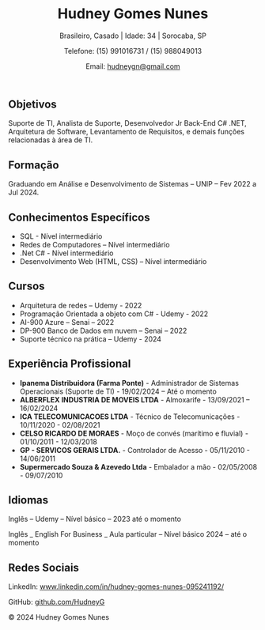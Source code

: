 <!DOCTYPE html>
<html lang="pt-BR">
<head>
    <meta charset="UTF-8">
    <meta name="viewport" content="width=device-width, initial-scale=1.0">
</head>
<body>
    <header>
        <div class="container">
            <h1>Hudney Gomes Nunes</h1>
            <p>Brasileiro, Casado | Idade: 34 | Sorocaba, SP</p>
            <p>Telefone: (15) 991016731 / (15) 988049013</p>
            <p>Email: <a href="mailto:hudneygn@gmail.com">hudneygn@gmail.com</a></p>
        </div>
    </header>
    <main>
        <div class="container">
            <section>
                <h2>Objetivos</h2>
                <p>Suporte de TI, Analista de Suporte, Desenvolvedor Jr Back-End C# .NET, Arquitetura de Software, Levantamento de Requisitos, e demais funções relacionadas à área de TI.</p>
            </section>
            <section>
                <h2>Formação</h2>
                <p>Graduando em Análise e Desenvolvimento de Sistemas – UNIP – Fev 2022 a Jul 2024.</p>
            </section>
            <section>
                <h2>Conhecimentos Específicos</h2>
                <ul>
                    <li>SQL - Nível intermediário</li>
                    <li>Redes de Computadores – Nível intermediário</li>
                    <li>.Net C# - Nível intermediário</li>
                    <li>Desenvolvimento Web (HTML, CSS) – Nível intermediário</li>
                </ul>
            </section>
            <section>
                <h2>Cursos</h2>
                <ul>
                    <li>Arquitetura de redes – Udemy - 2022</li>
                    <li>Programação Orientada a objeto com C# - Udemy - 2022</li>
                    <li>AI-900 Azure – Senai – 2022</li>
                    <li>DP-900 Banco de Dados em nuvem – Senai – 2022</li>
                    <li>Suporte técnico na prática – Udemy - 2024</li>
                </ul>
            </section>
            <section>
                <h2>Experiência Profissional</h2>
                <ul>
                    <li><strong>Ipanema Distribuidora (Farma Ponte)</strong> - Administrador de Sistemas Operacionais (Suporte de TI) - 19/02/2024 – Até o momento</li>
                    <li><strong>ALBERFLEX INDUSTRIA DE MOVEIS LTDA</strong> - Almoxarife - 13/09/2021 – 16/02/2024</li>
                    <li><strong>ICA TELECOMUNICACOES LTDA</strong> - Técnico de Telecomunicações - 10/11/2020 - 02/08/2021</li>
                    <li><strong>CELSO RICARDO DE MORAES</strong> - Moço de convés (marítimo e fluvial) - 01/10/2011 - 12/03/2018</li>
                    <li><strong>GP - SERVICOS GERAIS LTDA.</strong> - Controlador de Acesso - 05/11/2010 - 14/06/2011</li>
                    <li><strong>Supermercado Souza & Azevedo Ltda</strong> - Embalador a mão - 02/05/2008 - 09/07/2010</li>
                </ul>
            </section>
            <section>
                <h2>Idiomas</h2>
                <p>Inglês – Udemy – Nível básico – 2023 até o momento</p>
                <p>Inglês _ English For Business _ Aula particular – Nível básico 2024 – até o momento</p>
            </section>
            <section>
                <h2>Redes Sociais</h2>
                <p>LinkedIn: <a href="https://www.linkedin.com/in/hudney-gomes-nunes-095241192/" target="_blank">www.linkedin.com/in/hudney-gomes-nunes-095241192/</a></p>
                <p>GitHub: <a href="https://github.com/HudneyG" target="_blank">github.com/HudneyG</a></p>
            </section>
        </div>
    </main>
    <footer>
        <div class="container">
            <p>&copy; 2024 Hudney Gomes Nunes</p>
        </div>
    </footer>
</body>
</html>

